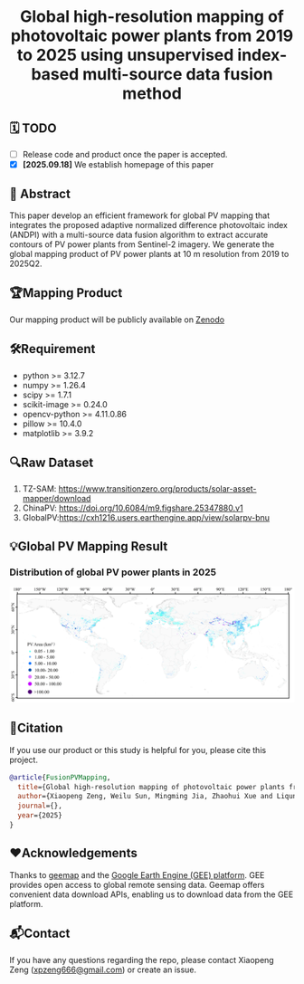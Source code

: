 <h1 align="center"> Global high-resolution mapping of photovoltaic power plants from 2019 to 2025 using unsupervised index-based multi-source data fusion method </h1>

## 🗓️ TODO
- [ ] Release code and product once the paper is accepted.
- [x] **[2025.09.18]** We establish homepage of this paper

## 📖 Abstract
This paper develop an efficient framework for global PV mapping that integrates the proposed adaptive normalized difference photovoltaic index (ANDPI) with a multi-source data fusion algorithm to extract accurate contours of PV power plants from Sentinel-2 imagery. We generate the global mapping product of PV power plants at 10 m resolution from 2019 to 2025Q2.
## 🏆Mapping Product
Our mapping product will be publicly available on [Zenodo]()

## 🛠️Requirement
* python >= 3.12.7
* numpy >= 1.26.4
* scipy >= 1.7.1
* scikit-image >= 0.24.0
* opencv-python >= 4.11.0.86
* pillow >= 10.4.0
* matplotlib >= 3.9.2

## 🔍Raw Dataset
1. TZ-SAM: https://www.transitionzero.org/products/solar-asset-mapper/download
2. ChinaPV: https://doi.org/10.6084/m9.figshare.25347880.v1
3. GlobalPV:https://cxh1216.users.earthengine.app/view/solarpv-bnu
## 💡Global PV Mapping Result
### Distribution of global PV power plants in 2025
![image](assets/mapping_2025.png)

## 📜Citation
If you use our product or this study is helpful for you, please cite this project.
```bibtex
@article{FusionPVMapping,
  title={Global high-resolution mapping of photovoltaic power plants from 2019 to 2025 using unsupervised index-based multi-source data fusion method},
  author={Xiaopeng Zeng, Weilu Sun, Mingming Jia, Zhaohui Xue and Liqun Sun},
  journal={},
  year={2025}
}
```
## ❤️Acknowledgements
Thanks to [geemap](https://geemap.org/) and the [Google Earth Engine (GEE) platform](https://earthengine.google.com/). 
GEE provides open access to global remote sensing data. Geemap offers convenient data download APIs, enabling us to download data from the GEE platform.

## 📬Contact
If you have any questions regarding the repo, please contact Xiaopeng Zeng (xpzeng666@gmail.com) or create an issue.

